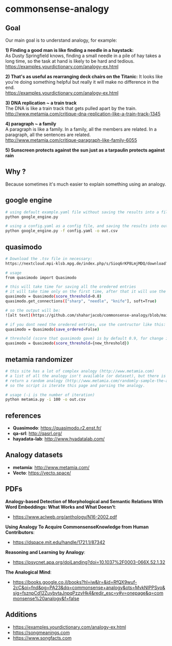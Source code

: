 # commonsense-analogy

## Goal
Our main goal is to understand analogy, for example:  

**1) Finding a good man is like finding a needle in a haystack:**  
As Dusty Springfield knows, finding a small needle in a pile of hay takes a long time, so the task at hand is likely to be hard and tedious.  
https://examples.yourdictionary.com/analogy-ex.html  
  
**2) That's as useful as rearranging deck chairs on the Titanic:**
 It looks like you're doing something helpful but really it will make no difference in the end.  
 https://examples.yourdictionary.com/analogy-ex.html  
  
**3) DNA replication ~ a train track**  
The DNA is like a train track that gets pulled apart by the train.  
http://www.metamia.com/critique-dna-replication-like-a-train-track-1345  
  
**4) paragraph ~ a family**  
A paragraph is like a family. In a family, all the members are related. In a paragraph, all the sentences are related.  
http://www.metamia.com/critique-paragraph-like-family-6055  

**5) Sunscreen protects against the sun just as a tarpaulin protects against rain**
  
## Why ?
Because sometimes it's much easier to explain something using an analogy.  

## google engine
```bash
# using default example.yaml file without saving the results into a file
python google_engine.py

# using a config.yaml as a config file, and saving the results into out.csv
python google_engine.py -f config.yaml -o out.csv
```

## quasimodo
```bash
# Download the .tsv file in necessary: 
https://nextcloud.mpi-klsb.mpg.de/index.php/s/Sioq6rKP8LmjMDQ/download?path=%2FLatest&files=quasimodo43.tsv

# usage
from quasimodo import Quasimodo

# this will take time for saving all the oredered entries
# it will take time only on the first time, after that it will use the saved files
quasimodo = Quasimodo(score_threshold=0.8)
quasimodo.get_connections(["sharp", "needle", "knife"], soft=True)

# so the output will be:  
![alt text](https://github.com/shaharjacob/commonsense-analogy/blob/main/images/get_connections_soft.png?raw=true)
```

```bash
# if you dont need the oredered entries, use the contructor like this:
quasimodo = Quasimodo(save_ordered=False)

# threshold (score that quasimodo gave) is by default 0.9, for change it use:
quasimodo = Quasimodo(score_threshold={new_threshold})
```

## metamia randomizer
```bash
# this site has a lot of complex analogy (http://www.metamia.com)
# a list of all the analogy isn't available (or dataset), but there is a page which
# return a random analogy (http://www.metamia.com/randomly-sample-the-analogy-database).
# so the script is iterate this page and parsing the analogy.

# usage (-i is the number of iteration)
python metamia.py -i 100 -o out.csv
```


## references
- **Quasimodo**: https://quasimodo.r2.enst.fr/  
- **qa-srl**: http://qasrl.org/  
- **hayadata-lab**: http://www.hyadatalab.com/  

## Analogy datasets
- **metamia**: http://www.metamia.com/
- **Vecto**: https://vecto.space/
  
## PDFs
**Analogy-based Detection of Morphological and Semantic Relations With Word Embeddings: What Works and What Doesn’t**:  
- https://www.aclweb.org/anthology/N16-2002.pdf

**Using Analogy To Acquire CommonsenseKnowledge from Human Contributors**:  
- https://dspace.mit.edu/handle/1721.1/87342  
  
**Reasoning and Learning by Analogy**:  
- https://psycnet.apa.org/doiLanding?doi=10.1037%2F0003-066X.52.1.32  
  
**The Analogical Mind**:  
- https://books.google.co.il/books?hl=iw&lr=&id=RfQX9wuf-2cC&oi=fnd&pg=PA23&dq=commonsense+analogy&ots=MvkNlPPSyo&sig=fsznpCd12ZuybvtaJnpqPzzvHk4&redir_esc=y#v=onepage&q=commonsense%20analogy&f=false   


## Additions
- https://examples.yourdictionary.com/analogy-ex.html  
- https://songmeanings.com
- https://www.songfacts.com

